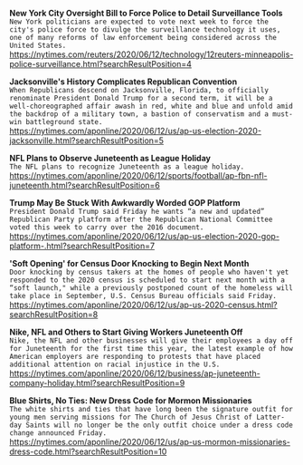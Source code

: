 **New York City Oversight Bill to Force Police to Detail Surveillance Tools**\
`New York politicians are expected to vote next week to force the city's police force to divulge the surveillance technology it uses, one of many reforms of law enforcement being considered across the United States.`\
https://nytimes.com/reuters/2020/06/12/technology/12reuters-minneapolis-police-surveillance.html?searchResultPosition=4

**Jacksonville's History Complicates Republican Convention**\
`When Republicans descend on Jacksonville, Florida, to officially renominate President Donald Trump for a second term, it will be a well-choreographed affair awash in red, white and blue and unfold amid the backdrop of a military town, a bastion of conservatism and a must-win battleground state.`\
https://nytimes.com/aponline/2020/06/12/us/ap-us-election-2020-jacksonville.html?searchResultPosition=5

**NFL Plans to Observe Juneteenth as League Holiday**\
`The NFL plans to recognize Juneteenth as a league holiday.`\
https://nytimes.com/aponline/2020/06/12/sports/football/ap-fbn-nfl-juneteenth.html?searchResultPosition=6

**Trump May Be Stuck With Awkwardly Worded GOP Platform**\
`President Donald Trump said Friday he wants “a new and updated” Republican Party platform after the Republican National Committee voted this week to carry over the 2016 document.`\
https://nytimes.com/aponline/2020/06/12/us/ap-us-election-2020-gop-platform-.html?searchResultPosition=7

**'Soft Opening' for Census Door Knocking to Begin Next Month**\
`Door knocking by census takers at the homes of people who haven't yet responded to the 2020 census is scheduled to start next month with a “soft launch," while a previously postponed count of the homeless will take place in September, U.S. Census Bureau officials said Friday.`\
https://nytimes.com/aponline/2020/06/12/us/ap-us-2020-census.html?searchResultPosition=8

**Nike, NFL and Others to Start Giving Workers Juneteenth Off**\
`Nike, the NFL and other businesses will give their employees a day off for Juneteenth for the first time this year, the latest example of how American employers are responding to protests that have placed additional attention on racial injustice in the U.S. `\
https://nytimes.com/aponline/2020/06/12/business/ap-juneteenth-company-holiday.html?searchResultPosition=9

**Blue Shirts, No Ties: New Dress Code for Mormon Missionaries**\
`The white shirts and ties that have long been the signature outfit for young men serving missions for The Church of Jesus Christ of Latter-day Saints will no longer be the only outfit choice under a dress code change announced Friday.`\
https://nytimes.com/aponline/2020/06/12/us/ap-us-mormon-missionaries-dress-code.html?searchResultPosition=10


